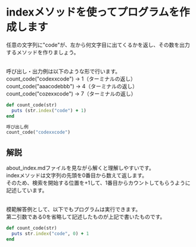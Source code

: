 # indexメソッドを使ってプログラムを作成します

任意の文字列に"code"が、左から何文字目に出てくるかを返し、その数を出力するメソッドを作りましょう。<br><br>

呼び出し・出力例は以下のような形で行います。<br>
count_code("codexxcode") → 1（ターミナルの返し）<br>
count_code("aaacodebbb") → 4（ターミナルの返し）<br>
count_code("cozexxcode") → 7（ターミナルの返し）<br>



```ruby
def count_code(str)
  puts (str.index("code") + 1)
end

呼び出し例
count_code("codexxcode")
```

## 解説
about_index.mdファイルを見ながら解くと理解しやすいです。<br>
indexメソッドは文字列の先頭を0番目から数えて返します。<br>
そのため、検索を開始する位置を+1して、1番目からカウントしてもらうように記述しています。<br><br>


模範解答例として、以下でもプログラムは実行できます。<br>
第二引数である0を省略して記述したものが上記で書いたものです。<br>
```ruby
def count_code(str)
  puts str.index("code", 0) + 1
end
```
